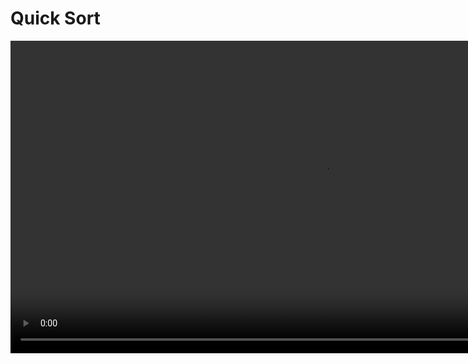 # Quick Sort

<video src="https://youtu.be/Hoixgm4-P4M?feature=shared" width="1000" mini-player="true" preview-src="hinh-quicksort.jpg"/>

[GFG | Quick Sort](https://www.geeksforgeeks.org/quick-sort/)



## Definition

Quicksort, also known as partition-exchange sort, is a widely used comparison-based sorting algorithm in computer science. It was developed by Tony Hoare in 1960. Quicksort is 
known for its efficiency and is often used as the basis for sorting large datasets due to its average and best-case time complexity of 
```tex 
O(n\ log\ n)
```
The algorithm works by employing a divide-and-conquer strategy and follows these main steps:

<deflist style="full" collapsible="true">
    <def title="Partitioning">
        Quicksort begins by selecting a <b>pivot</b> element from the array. The pivot's choice can vary, but it's typically the first or last element in the array.
    </def>
    <def title="Reordering">
        The elements of the array are then rearranged in such a way that all elements smaller than the pivot are placed to its left, and all elements greater are placed to its right. This step is sometimes called the <b>partitioning</b> step.
    </def>
    <def title="Recursion">
        Quicksort is applied recursively to the subarrays created on the left and right of the pivot, effectively sorting them.
    </def>
    <def title="Combining">
        Once the recursive sorting is complete, the sorted subarrays are combined, and the entire array becomes sorted.
    </def>
</deflist>



## Partitioning

<tabs width="800">
    <tab title="Visual 1">
        <img src="https://blogger.googleusercontent.com/img/a/AVvXsEj_5g_ulJTm7AnqNrfjUt3zYDUi0qf6eepoRqnDvvUhBKIf_vdqP-982F2zX_xV3k1148k8oozojzlBGhKUPrbUshDZs9VMCT0F-iQC8NmV68gDceOu1AIEkl520KEmXgaPXb_R3PdtHNAHhfXHfHDWjQSIpFoKPqC2MIz1Mv50u1XVXI8Gpe2AXu9_3g=s16000" alt="partitioning"/>
    </tab>
    <tab title="Visual 2">
        <img src="https://www.baeldung.com/wp-content/uploads/sites/4/2021/06/Quicksort-891x1024-1.png" 
alt="Partitioning"/>
    </tab>
</tabs>

The efficiency of quicksort is highly dependent on the choice of the pivot element. In the best-case scenario, where the pivot consistently divides the array into nearly equal halves, it achieves its optimal time complexity of
```tex
O(n\ log\ n)
```
However, in the worst-case scenario, where the pivot choice is poor and consistently results in
unbalanced partitions, the time complexity can degrade to
```tex
O(n^2)
``` 
To mitigate this, various pivot selection strategies, such as selecting the median of three random
elements, can be employed to improve its performance.

[//]: # (FIXME : rework link as embeded / iframe)
[//]: # (![dsa](https://opendsa-server.cs.vt.edu/embed/quicksortCON&#41;)



## Pseudo-implementation

<tabs>
    <tab title="quicksort">
        <code-block lang="c++">
        void quicksort(int *A, int n, int m)              
        {
            // shuffle the array  
            std::random_shuffle(A, A + n)
            // call recursive quicksort
            r_quicksort(A, 0, n - 1);
        }
        </code-block>
    </tab>
    <tab title="r_quicksort">
        <code-block lang="c++">
            void r_quicksort(int *A, int lo, int hi)                                           
            {
                if (hi &le; lo) return;
                int p = partition(A, lo, hi);
                r_quicksort(A, lo, p - 1);
                r_quicksort(A, p + 1, hi);
            }
        </code-block>
    </tab>
    <tab title="partition">
        <code-block lang="c++" include-lines="0-10">
            int partition (int *A, int lo, int hi)                      
            {
                int i = lo;
                int j = hi + 1;  
                while (1) {
                    // while A[i] &lt; pivot, increase i 
                    while (A[++i] &lt; A[lo])
                        if (i == hi) break;
                    // while A[i] &gt; pivot, decrease j 
                    while (A[lo] &lt; A[--j])
                        if (j == lo) break;
                        // if i and j cross exit theloop
                        if(i >= j) break;
                        // swap A[i] and A[j]
                        std::swap(A[i], A[j]);
                }
                // swap the pivot with A[j]  
                std::swap(A[lo], A[j]);
                //return pivot's position
                return j;
            }
        </code-block>
    </tab>
</tabs>

[//]: # (FIXME : setup embed / iframe)
[//]: # (<iframe width="100%" height="500" src="https://opendsa-server.cs.vt.edu/embed/quicksortAV"></iframe>)



## Analysis : Mathematical & Empirical

[//]: # (FIXME : reconsider use...)
[//]: # ([Analysis of Quick Sort]&#40;https://www.khanacademy.org/computing/computer-science/algorithms/quick-sort/a/analysis-of-quicksort&#41;)

<tabs>
    <tab title="Explanation">
        <video src="https://youtu.be/YQhfIoK8UDY?feature=shared" width="800" mini-player="true" preview-src="quick-sort-diagram.PNG"/>
    </tab>
    <tab title="Worst-case">
        <table>
            <tr>
                <td><b>Visualize</b><br/><img src="https://cdn.kastatic.org/ka-perseus-images/7da2ac32779bef669a6f05decb62f219a9132158.png" alt="quicksort recursion tree | worst-case" width="400"/><br/>
                <code-block lang="tex" collapsible="true" collapsed-title="Complexity">
                \begin{align}                
                &amp; c { n + (n-1) + (n-2) + (n-3) + \dots 1 } \\
                    &amp; = c * ( \frac{n(n+1)}{2} ) \\
                    &amp; = \Theta(n^2) \\ \\
                \end{align}
                </code-block>
                </td>
                <td>
                    <b>Input sorted, reverse order, equal elements</b><br/>
                    <code-block lang="tex">
                    \begin{align}
                        T(n) &amp; = T(n - 1) + T(0) + \Theta(n) \\
                            &amp; = T(n - 1) + 𝛩(1) + \Theta(n) \\
                            &amp; = T(n - 1) + 𝛩(n) \\
                            &amp; = \dots \\
                            &amp; = \Theta(n^2) \\ \\
                    \end{align}
                    </code-block><br/>
                    can shuffle or <a href="https://youtu.be/HY64dw_Af94">randomize</a> the array (to avoid the 
worst-case)
                </td>
            </tr>
        </table>
    </tab>
    <tab title="Best-case">
        <table>
            <tr>
                <td><b>Visualize</b><br/><img src="https://cdn.kastatic.
org/ka-perseus-images/21cd0d70813845d67fbb11496458214f90ad7cb8.png" alt="quicksort recursion tree | best-case"/>
                </td>
                <td>
                    <b>Pivot partitions array evenly<br/><i>almost never happens</i></b><br/>
                    <code-block lang="tex">
                    \begin{align}
                        T(n)&amp; = 2T( ({n} / {2} ) + 𝛩(n) \\
                            &amp; = \dots \\
                            &amp; = \Theta(n\ log\ n) \\
                    \end{align}
                    </code-block><br/>
                </td>
            </tr>
        </table>
    </tab>
    <tab title="Average-case">
        <table>
            <tr>
                <td><b>Visualize</b><br/><img src="https://cdn-images-1.medium.com/max/600/1*h6C8WodiZvZ04CwgOKOgBA.
png" alt="quicksort recursion tree | average-case"/>
                </td>
                <td>
                    <b>Analysis is more complex</b><br/>
                    <ul>
                        <li>Consider a 9-to-1 proportional split</li>
                        <li>Even a 99-to-1 split yields same running time</li>
                        <li>Faster than merge sort in practice (less data movement)</li>
                    </ul><br/>
                    <code-block lang="tex">
                    \begin{align}
                    T(n) &amp;= T( \frac{n}{10} ) + T( \frac{9n}{10} ) + \Theta(n) \\
                    &amp; = \dots \\
                    &amp; = \Theta(n\ log\ n) \\ \\
                    \end{align}
                    </code-block><br/><br./>
                    Add all <code>cn</code> from side of tree with greatest depth (right subtree)
                    <br/>
                    <code-block lang="tex">
                    \begin{align}
                    T(n) &amp; = cn * log_{ \frac{10}{9} }\ n \\
                    &amp; = \Theta(n\ log\ n) \\ \\
                    \end{align}
                    </code-block><br/>
                </td>
            </tr>
        </table>
    </tab>
    <tab title="Compared M. Efficiency">
        <table>
            <tr>
                <td></td> <td>Best-Case</td> <td>Average-Case</td> <td>Worst-Case</td> <td>Stable</td> <td>In-place</td>
            </tr>
            <tr>
                <td>Selection Sort</td> 
                <td><code-block lang="tex"> n^2</code-block></td> 
                <td><code-block lang="tex"> n^2</code-block></td> 
                <td><code-block lang="tex">n^2</code-block></td> 
                <td><code-block lang="tex"> no</code-block></td> 
                <td><code-block lang="tex"> yes</code-block></td>
            </tr>
            <tr>
                <td>Insertion Sort</td> 
                <td><code-block lang="tex"> n</code-block></td> 
                <td><code-block lang="tex"> n^2</code-block></td> 
                <td><code-block lang="tex"> n^2</code-block></td> 
                <td><code-block lang="tex"> yes</code-block></td> 
                <td><code-block lang="tex"> yes</code-block></td>
            </tr>
            <tr>
                <td>Merge Sort</td> 
                <td><code-block lang="tex"> n\ log\ n</code-block></td> 
                <td><code-block lang="tex"> n\ log\ n</code-block></td> 
                <td><code-block lang="tex"> n\ log\ n</code-block></td> 
                <td><code-block lang="tex"> yes</code-block></td> 
                <td><code-block lang="tex"> no</code-block></td>
            </tr>
            <tr>
                <td>Quick Sort</td> 
                <td><code-block lang="tex"> n\ log\ n</code-block></td> 
                <td><code-block lang="tex"> n\ log\ n</code-block></td> 
                <td><code-block lang="tex"> n^2</code-block></td> 
                <td><code-block lang="tex"> no</code-block></td> 
                <td><code-block lang="tex"> yes</code-block></td>
            </tr>
        </table><br/>
        Quicksort's efficiency and simplicity make it a popular choice for sorting algorithms, and it's often used in practice. It's worth noting that while quicksort is typically very efficient, it may not be suitable for certain specialized scenarios where stability or guaranteed worst-case performance is required.
    </tab>
    <tab title="Compared E. Efficiency">
        <img src="12_s16.png" alt="empirical analysis | running time estimates">
        <a href="https://www.cs.princeton.edu/courses/archive/spring18/cos226/lectures/23Quicksort.pdf"/>https://www.
cs.princeton.edu/courses/archive/spring18/cos226/lectures/23Quicksort.pdf</a>
    </tab>
</tabs>

## Comments on Quick Sort

{style="medium"}
Properties
: - benefits substantially from code tuning

Improvements
: use insertion sort for small arrays
: - avoid overhead on small instances (~10 elements) median of 3 elements
: - estimate true median by inspecting 3 random elements [three-way partitioning](https://www.toptal.com/developers/sorting-algorithms/quick-sort-3-way)
: - create three partitions 
    ```tex 
    ≤ pivot, == pivot,  ≥ pivot
    ```